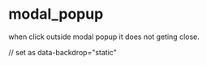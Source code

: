 # modal_popup
when click outside modal popup it does not geting close.


<div class="modal fade" id="modal-default" data-backdrop="static" tabindex="-1" role="dialog">
// set as data-backdrop="static"
